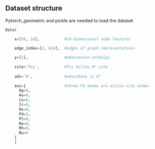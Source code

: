 ## Dataset structure

Pytorch_geometric and pickle are needed to load the dataset

```python
Data(

    x=[56, 14],           #14-dimensional node features

    edge_index=[2, 414],  #edges of graph representations 
    
    y=[1],                #adsorption enthalpy
    
    site='fcc',           #fcc hollow O* site
    
    ads='O',              #adsorbate is O*
    
    ens={                 #three Pd atoms are active site atoms.
      Ag=0,
      Au=0,
      Cu=0,
      Ir=0,
      Os=0,
      Pd=3,
      Pt=0,
      Re=0,
      Rh=0,
      Ru=0
    }
    )
```
